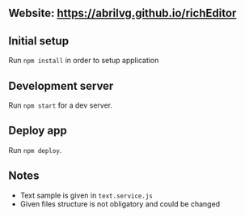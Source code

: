 ## Website: https://abrilvg.github.io/richEditor

## Initial setup
Run `npm install` in order to setup application

## Development server
Run `npm start` for a dev server.

## Deploy app
Run `npm deploy`.

## Notes
+ Text sample is given in `text.service.js`
+ Given files structure is not obligatory and could be changed


